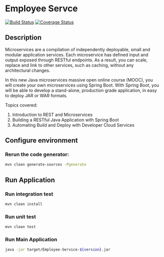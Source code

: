 # Employee Servce 
[![Build Status](https://travis-ci.org/islasjuanp/employee-service.svg?branch=master)](https://travis-ci.org/islasjuanp/employee-service)
[![Coverage Status](https://coveralls.io/repos/github/islasjuanp/employee-service/badge.svg?branch=master)](https://coveralls.io/github/islasjuanp/employee-service?branch=master)

## Description 
Microservices are a compilation of independently deployable, small and modular application services. 
Each microservice has defined input and output exposed through RESTful endpoints. 
As a result, you can scale, replace and link to other services, such as caching, 
without any architectural changes.

In this new Java microservices massive open online course (MOOC), 
you will create your own microservices using Spring Boot. 
With Spring Boot, you will be able to develop a stand-alone, 
production grade application, in easy to deploy JAR or WAR formats.

Topics covered:
1. Introduction to REST and Microservices
2. Building a RESTful Java Application with Spring Boot
3. Automating Build and Deploy with Developer Cloud Services 

## Configure environment

### Rerun the code generator:
```bash
mvn clean generate-sources -Pgenerate
```

## Run Application 

### Run integration test
```bash
mvn clean install
```

### Run unit test
```bash
mvn clean test
```

### Run Main Application
```bash
java -jar target/Employee-Service-${version}.jar
```
